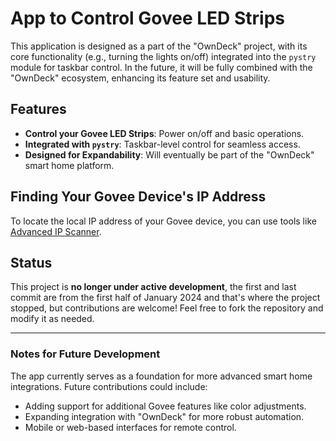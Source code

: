# App to Control Govee LED Strips

This application is designed as a part of the "OwnDeck" project, with its core functionality (e.g., turning the lights on/off) integrated into the `pystry` module for taskbar control. In the future, it will be fully combined with the "OwnDeck" ecosystem, enhancing its feature set and usability.

## Features

- **Control your Govee LED Strips**: Power on/off and basic operations.
- **Integrated with `pystry`**: Taskbar-level control for seamless access.
- **Designed for Expandability**: Will eventually be part of the "OwnDeck" smart home platform.

## Finding Your Govee Device's IP Address

To locate the local IP address of your Govee device, you can use tools like [Advanced IP Scanner](https://www.advanced-ip-scanner.com/).

## Status

This project is **no longer under active development**, the first and last commit are from the first half of January 2024 and that's where the project stopped, but contributions are welcome! Feel free to fork the repository and modify it as needed.

---

### Notes for Future Development

The app currently serves as a foundation for more advanced smart home integrations. Future contributions could include:
- Adding support for additional Govee features like color adjustments.
- Expanding integration with "OwnDeck" for more robust automation.
- Mobile or web-based interfaces for remote control.